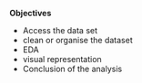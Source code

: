 **Objectives**

- Access the data set
- clean or organise the dataset
- EDA
- visual representation
- Conclusion of the analysis
